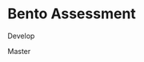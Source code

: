
# Bento Assessment

Develop
[![<code2exe>](https://circleci.com/gh/code2exe/Bento-Assessment/tree/develop.svg?style=svg)](https://circleci.com/gh/code2exe/Bento-Assessment/tree/develop)

Master
[![<code2exe>](https://circleci.com/gh/code2exe/Bento-Assessment/tree/master.svg?style=svg)](https://circleci.com/gh/code2exe/Bento-Assessment/tree/master)


